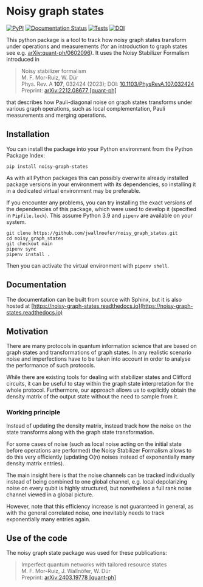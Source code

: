 # Noisy graph states

[![PyPI](https://img.shields.io/pypi/v/noisy-graph-states)](https://pypi.org/project/noisy-graph-states/)
[![Documentation Status](https://readthedocs.org/projects/noisy-graph-states/badge/?version=latest)](https://noisy-graph-states.readthedocs.io/en/latest/?badge=latest)
[![Tests](https://github.com/jwallnoefer/noisy_graph_states/actions/workflows/ci.yaml/badge.svg)](https://github.com/jwallnoefer/noisy_graph_states/actions/workflows/ci.yaml)
[![DOI](https://zenodo.org/badge/696296923.svg)](https://zenodo.org/doi/10.5281/zenodo.10625616)


This python package is a tool to track how noisy graph
states transform under operations and measurements
(for an introduction to graph states see e.g.
[arXiv:quant-ph/0602096](https://arxiv.org/abs/quant-ph/0602096)).
It uses the Noisy Stabilizer Formalism introduced in


> Noisy stabilizer formalism <br>
> M. F. Mor-Ruiz, W. Dür <br>
> Phys. Rev. A **107**, 032424 (2023); DOI: [10.1103/PhysRevA.107.032424](https://doi.org/10.1103/PhysRevA.107.032424) <br>
> Preprint: [arXiv:2212.08677 [quant-ph]](https://doi.org/10.48550/arXiv.2212.08677)

that describes how Pauli-diagonal noise on graph states
transforms under various graph operations, such as
local complementation, Pauli measurements and merging
operations.

## Installation

You can install the package into your Python environment
from the Python Package Index:

```
pip install noisy-graph-states
```
As with all Python packages this can
possibly overwrite already installed package versions in your
environment with its dependencies, so installing it in a
dedicated virtual environment may be preferable.

If you encounter any problems, you can try installing the
exact versions of the dependencies of this package, which
were used to develop it (specified in `Pipfile.lock`).
This assume Python 3.9 and `pipenv` are available on your system.
```
git clone https://github.com/jwallnoefer/noisy_graph_states.git
cd noisy_graph_states
git checkout main
pipenv sync
pipenv install .
```
Then you can activate the virtual environment with `pipenv shell`.

## Documentation

The documentation can be built from source with Sphinx,
but it is also hosted at [https://noisy-graph-states.readthedocs.io](https://noisy-graph-states.readthedocs.io)

## Motivation

There are many protocols in quantum information science
that are based on graph states and transformations of
graph states. In any realistic scenario noise and
imperfections have to be taken into account in order
to analyse the performance of such protocols.

While there are existing tools for dealing with
stabilizer states and Clifford circuits,
it can be useful to stay within the graph state
interpretation for the whole protocol.
Furthermore, our approach allows us to explicitly
obtain the density matrix of the output state
without the need to sample from it.


### Working principle

Instead of updating the density matrix, instead track
how the noise on the state transforms along with the
graph state transformation.

For some cases of noise (such as local noise acting on
the initial state before operations are performed)
the Noisy Stabilizer Formalism allows to do this
very efficiently (updating O(n) noises instead of
exponentially many density matrix entries).

The main insight here is that the
noise channels can be tracked individually instead
of being combined to one global channel,
e.g. local depolarizing noise on every qubit is highly
structured, but nonetheless a full rank noise channel
viewed in a global picture.

However, note that this efficiency increase is not
guaranteed in general, as with the general correlated
noise, one inevitably needs to track exponentially many
entries again.

## Use of the code
The noisy graph state package was used for these publications:

> Imperfect quantum networks with tailored resource states <br>
> M. F. Mor-Ruiz, J. Wallnöfer, W. Dür <br>
> Preprint: [arXiv:2403.19778 [quant-ph]](https://doi.org/10.48550/arXiv.2403.19778)
